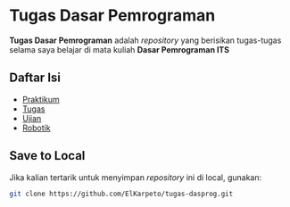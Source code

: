 # Tugas Dasar Pemrograman 

**Tugas Dasar Pemrograman** adalah *repository* yang berisikan tugas-tugas selama saya belajar di mata kuliah **Dasar Pemrograman ITS**

## Daftar Isi

- [Praktikum](/praktikum/)
- [Tugas](/tugas/)
- [Ujian](/ujian/)
- [Robotik](/robotik/)

## Save to Local

Jika kalian tertarik untuk menyimpan *repository* ini di local, gunakan:
```bash
git clone https://github.com/ElKarpeto/tugas-dasprog.git
```
